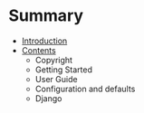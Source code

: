 # Summary

* [Introduction](README.md)
* [Contents](contents.md)
   * Copyright
   * Getting Started
   * User Guide
   * Configuration and defaults
   * Django

